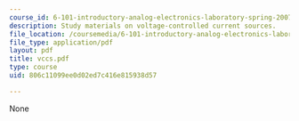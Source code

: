 ```yaml
---
course_id: 6-101-introductory-analog-electronics-laboratory-spring-2007
description: Study materials on voltage-controlled current sources.
file_location: /coursemedia/6-101-introductory-analog-electronics-laboratory-spring-2007/806c11099ee0d02ed7c416e815938d57_vccs.pdf
file_type: application/pdf
layout: pdf
title: vccs.pdf
type: course
uid: 806c11099ee0d02ed7c416e815938d57

---
```

None